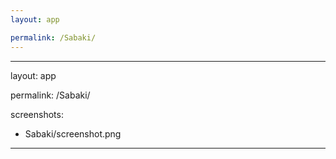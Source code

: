 ```yaml
---
layout: app

permalink: /Sabaki/
---
```

---
layout: app

permalink: /Sabaki/

screenshots:
  - Sabaki/screenshot.png
---
